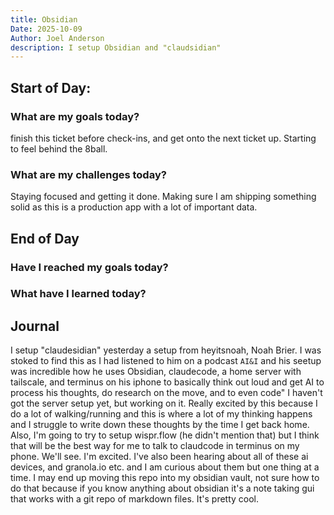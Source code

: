 ```yaml
---
title: Obsidian
Date: 2025-10-09
Author: Joel Anderson
description: I setup Obsidian and "claudsidian"
---
```


## Start of Day:

### What are my goals today?
finish this ticket before check-ins, and get onto the next ticket up. Starting to feel behind the 8ball.


### What are my challenges today?
Staying focused and getting it done. Making sure I am shipping something solid as this is a production app with a lot of important data.


## End of Day

### Have I reached my goals today?


### What have I learned today?

## Journal
I setup "claudesidian" yesterday a setup from heyitsnoah, Noah Brier. I was stoked to find this as I had listened to him on a podcast `AI&I` and his seetup was incredible how he uses Obsidian, claudecode, a home server with tailscale, and terminus on his iphone to basically think out loud and get AI to process his thoughts, do research on the move, and to even code" I haven't got the server setup yet, but working on it. Really excited by this because I do a lot of walking/running and this is where a lot of my thinking happens and I struggle to write down these thoughts by the time I get back home. Also, I'm going to try to setup wispr.flow (he didn't mention that) but I think that will be the best way for me to talk to claudcode in terminus on my phone. We'll see. I'm excited. I've also been hearing about all of these ai devices, and granola.io etc. and I am curious about them but one thing at a time. I may end up moving this repo into my obsidian vault, not sure how to do that because if you know anything about obsidian it's a note taking gui that works with a git repo of markdown files. It's pretty cool.
